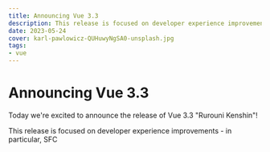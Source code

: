 ---title: Announcing Vue 3.3description: This release is focused on developer experience improvements and bug fixes.date: 2023-05-24cover: karl-pawlowicz-QUHuwyNgSA0-unsplash.jpgtags:- vue---# Announcing Vue 3.3Today we're excited to announce the release of Vue 3.3 "Rurouni Kenshin"!This release is focused on developer experience improvements - in particular, SFC <script setup> usage with TypeScript. Together with the 1.6 release of Vue Language Tools (previously known as Volar), we have resolved many long-standing pain points when using Vue with TypeScript.This post provides an overview of the highlighted features in 3.3. For the full list of changes, please consult the full changelog on GitHub.## `<script setup>` + TypeScript DX Improvements### Imported and Complex Types Support in MacrosPreviously, types used in the type parameter position of defineProps and defineEmits were limited to local types, and only supported type literals and interfaces. This is because Vue needs to be able to analyze the properties on the props interface in order to generate corresponding runtime options.This limitation is now resolved in 3.3. The compiler can now resolve imported types, and supports a limited set of complex types:```vue<script setup lang="ts">import type { Props } from "./foo";// imported + intersection typedefineProps<Props & { extraProp?: string }>();</script>```Do note that complex types support is AST-based and therefore not 100% comprehensive. Some complex types that require actual type analysis, e.g. conditional types, are not supported. You can use conditional types for the type of a single prop, but not the entire props object.